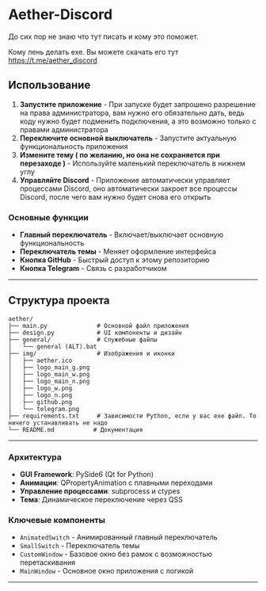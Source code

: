 # Aether-Discord

До сих пор не знаю что тут писать и кому это поможет. 

Кому лень делать exe. Вы можете скачать его тут https://t.me/aether_discord

## Использование

1. **Запустите приложение** - При запуске будет запрошено разрешение на права администратора, вам нужно его обязательно дать, ведь коду нужно будет подменить подключения, а это возможно только с правами администратора
2. **Переключите основной выключатель** - Запустите актуальную функциональность приложения
3. **Измените тему ( по желанию, но она не сохраняется при перезаходе )** - Используйте маленький переключатель в нижнем углу
4. **Управляйте Discord** - Приложение автоматически управляет процессами Discord, оно автоматически закроет все процессы Discord, после чего вам нужно будет снова его открыть 

### Основные функции

- **Главный переключатель** - Включает/выключает основную функциональность
- **Переключатель темы** - Меняет оформление интерфейса
- **Кнопка GitHub** - Быстрый доступ к этому репозиторию
- **Кнопка Telegram** - Связь с разработчиком

---

## Структура проекта

```
aether/
├── main.py              # Основной файл приложения
├── design.py            # UI компоненты и дизайн
├── general/             # Служебные файлы
│   └── general (ALT).bat
├── img/                 # Изображения и иконки
│   ├── aether.ico
│   ├── logo_main_g.png
│   ├── logo_main_w.png
│   ├── logo_main_n.png
│   ├── logo_w.png
│   ├── logo_n.png
│   ├── github.png
│   └── telegram.png
├── requirements.txt     # Зависимости Python, если у вас exe файл. То ничего устанавливать не надо
└── README.md           # Документация
```

---

### Архитектура

- **GUI Framework**: PySide6 (Qt for Python)
- **Анимации**: QPropertyAnimation с плавными переходами
- **Управление процессами**: subprocess и ctypes
- **Тема**: Динамическое переключение через QSS

### Ключевые компоненты

- `AnimatedSwitch` - Анимированный главный переключатель
- `SmallSwitch` - Переключатель темы
- `CustomWindow` - Базовое окно без рамок с возможностью перетаскивания
- `MainWindow` - Основное окно приложения с логикой

---
